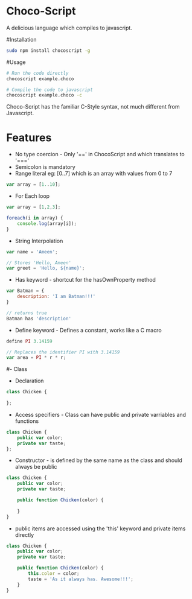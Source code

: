 Choco-Script
============

A delicious language which compiles to javascript. 

#Installation

```sh
sudo npm install chocoscript -g
```

#Usage

```sh
# Run the code directly
chocoscript example.choco
```

```sh
# Compile the code to javascript
chocoscript example.choco -c
```

Choco-Script has the familiar C-Style syntax, not much different from Javascript. 

# Features

- No type coercion - Only '==' in ChocoScript and which translates to '==='
- Semicolon is mandatory
- Range literal eg: [0..7] which is an array with values from 0 to 7

```js
var array = [1..10];
```
- For Each loop

```js
var array = [1,2,3];

foreach(i in array) {
	console.log(array[i]);
}

```
- String Interpolation

```js
var name = 'Ameen';

// Stores 'Hello, Ameen'
var greet = 'Hello, ${name}';
```
- Has keyword - shortcut for the hasOwnProperty method

```js
var Batman = {
	description: 'I am Batman!!!'
}

// returns true
Batman has 'description'
```

- Define keyword - Defines a constant, works like a C macro

```js
define PI 3.14159

// Replaces the identifier PI with 3.14159
var area = PI * r * r;
```


#- Class 

- Declaration

```js
class Chicken {
	
};
```

- Access specifiers - Class can have public and private varriables and functions

```js
class Chicken {
	public var color;
	private var taste;
};
```

- Constructor - is defined by the same name as the class and should always be public

```js
class Chicken {
	public var color;
	private var taste;	

	public function Chicken(color) {
	
	}
}
```

- public items are accessed using the 'this' keyword and private items directly

```js
class Chicken {
	public var color;
	private var taste;	

	public function Chicken(color) {
		this.color = color;
		taste = 'As it always has. Awesome!!!';
	}
}
```
